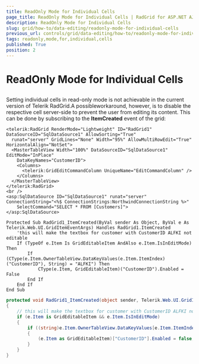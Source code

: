 ```yaml
---
title: ReadOnly Mode for Individual Cells
page_title: ReadOnly Mode for Individual Cells | RadGrid for ASP.NET AJAX Documentation
description: ReadOnly Mode for Individual Cells
slug: grid/how-to/data-editing/readonly-mode-for-individual-cells
previous_url: controls/grid/data-editing/how-to/readonly-mode-for-individual-cells
tags: readonly,mode,for,individual,cells
published: True
position: 2
---
```


# ReadOnly Mode for Individual Cells



##

Setting individual cells in read-only mode is not achievable in the current version of Telerik RadGrid.A possibleworkaround, however, is to disable the respective cell server-side to prevent the user from editing its content. This can be done by subscribing to the **ItemCreated** event of the grid:



````ASP.NET
<telerik:RadGrid RenderMode="Lightweight" ID="RadGrid1" DataSourceID="SqlDataSource1" AllowSorting="True"
  runat="server" GridLines="None" Width="95%" AllowMultiRowEdit="True" HorizontalAlign="NotSet">
  <MasterTableView Width="100%" DataSourceID="SqlDataSource1" EditMode="InPlace"
    DataKeyNames="CustomerID">
    <Columns>
      <telerik:GridEditCommandColumn UniqueName="EditCommandColumn" />
    </Columns>
  </MasterTableView>
</telerik:RadGrid>
<br />
<asp:SqlDataSource ID="SqlDataSource1" runat="server" ConnectionString="<%$ ConnectionStrings:NorthwindConnectionString %>"
    SelectCommand="SELECT * FROM [Customers]">
</asp:SqlDataSource>
````
````VB
Protected Sub RadGrid1_ItemCreated(ByVal sender As Object, ByVal e As Telerik.Web.UI.GridItemEventArgs) Handles RadGrid1.ItemCreated
    'this will make the textbox for customer with CustomerID ALFKI not editable
    If (TypeOf e.Item Is GridEditableItem AndAlso e.Item.IsInEditMode) Then
        If (CType(e.Item.OwnerTableView.DataKeyValues(e.Item.ItemIndex)("CustomerID"), String) = "ALFKI") Then
            CType(e.Item, GridEditableItem)("CustomerID").Enabled = False
        End If
    End If
End Sub
````
````C#
protected void RadGrid1_ItemCreated(object sender, Telerik.Web.UI.GridItemEventArgs e)
{
    // this will make the textbox for customer with CustomerID ALFKI not editable
    if (e.Item is GridEditableItem && e.Item.IsInEditMode)
    {
        if ((string)e.Item.OwnerTableView.DataKeyValues[e.Item.ItemIndex]["CustomerID"] == "ALFKI")
        {
            (e.Item as GridEditableItem)["CustomerID"].Enabled = false;
        }
    }
}
````



